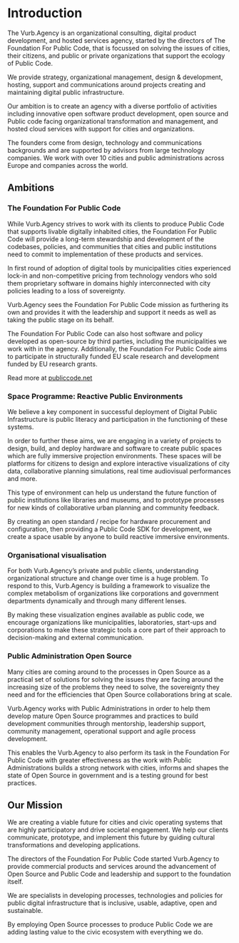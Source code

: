 # Introduction

The Vurb.Agency is an organizational consulting, digital product development, and hosted services agency, started by the directors of The Foundation For Public Code, that is focussed on solving the issues of cities, their citizens, and public or private organizations that support the ecology of Public Code.

We provide strategy, organizational management, design & development, hosting, support and communications around projects creating and maintaining digital public infrastructure.

Our ambition is to create an agency with a diverse portfolio of activities including innovative open software product development, open source and Public code facing organizational transformation and management, and hosted cloud services with support for cities and organizations.

The founders come from design, technology and communications backgrounds and are supported by advisors from large technology companies.
We work with over 10 cities and public administrations across Europe and companies across the world.

## Ambitions

### The Foundation For Public Code

While Vurb.Agency strives to work with its clients to produce Public Code that supports livable digitally inhabited cities, the Foundation For Public Code will provide a long-term stewardship and development of the codebases, policies, and communities that cities and public institutions need to commit to implementation of these products and services.

In first round of adoption of digital tools by municipalities cities experienced lock-in and non-competitive pricing from technology vendors who sold them proprietary software in domains highly interconnected with city policies leading to a loss of sovereignty.

Vurb.Agency sees the Foundation For Public Code mission as furthering its own and provides it with the leadership and support it needs as well as taking the public stage on its behalf.

The Foundation For Public Code can also host software and policy developed as open-source by third parties, including the municipalities we work with in the agency. Additionally, the Foundation For Public Code aims to participate in structurally funded EU scale research and development funded by EU research grants.

Read more at [publiccode.net](https://publiccode.net)

### Space Programme: Reactive Public Environments

We believe a key component in successful deployment of Digital Public Infrastructure is public literacy and participation in the functioning of these systems.

In order to further these aims, we are engaging in a variety of projects to design, build, and deploy hardware and software to create public spaces which are fully immersive projection environments.  These spaces will be platforms for citizens to design and explore interactive visualizations of city data, collaborative planning simulations, real time audiovisual performances and more.

This type of environment can help us understand the future function of public institutions like libraries and museums, and to prototype processes for new kinds of collaborative urban planning and community feedback.

By creating an open standard / recipe for hardware procurement and configuration, then providing a Public Code SDK for development, we create a space usable by anyone to build reactive immersive environments.

### Organisational visualisation

For both Vurb.Agency’s private and public clients, understanding organizational structure and change over time is a huge problem.  To respond to this, Vurb.Agency is building a framework to visualize the complex metabolism of organizations like corporations and government departments dynamically and through many different lenses.  

By making these visualization engines available as public code, we encourage organizations like municipalities, laboratories, start-ups and corporations to make these strategic tools a core part of their approach to decision-making and external communication.  

### Public Administration Open Source

Many cities are coming around to the processes in Open Source as a practical set of solutions for solving the issues they are facing around the increasing size of the problems they need to solve, the sovereignty they need and for the efficiencies that Open Source collaborations bring at scale.

Vurb.Agency works with Public Administrations in order to help them develop mature Open Source programmes and practices to build development communities through mentorship, leadership support, community management, operational support and agile process development.

This enables the Vurb.Agency to also perform its task in the Foundation For Public Code with greater effectiveness as the work with Public Administrations builds a strong network with cities, informs and shapes the state of Open Source in government and is a testing ground for best practices.

## Our Mission

We are creating a viable future for cities and civic operating systems that are highly participatory and drive societal engagement. We help our clients communicate, prototype, and implement this future by guiding cultural transformations and developing applications.

The directors of the Foundation For Public Code started Vurb.Agency to provide commercial products and services around the advancement of Open Source and Public Code and leadership and support to the foundation itself.

We are specialists in developing processes, technologies and policies for public digital infrastructure that is inclusive, usable, adaptive, open and sustainable.

By employing Open Source processes to produce Public Code we are adding lasting value to the civic ecosystem with everything we do.
